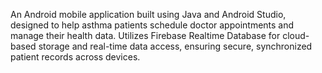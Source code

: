 An Android mobile application built using Java and Android Studio, designed to help asthma patients schedule doctor appointments and manage their health data. Utilizes Firebase Realtime Database for cloud-based storage and real-time data access, ensuring secure, synchronized patient records across devices.
